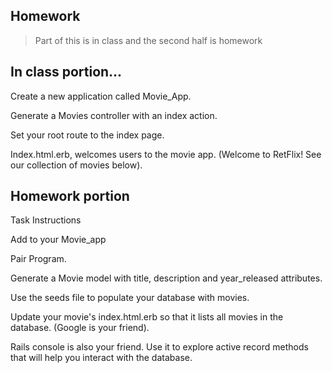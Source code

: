 ## Homework

> Part of this is in class and the second half is homework

## In class portion...

Create a new application called Movie_App.

Generate a Movies controller with an index action.

Set your root route to the index page.

Index.html.erb, welcomes users to the movie app. (Welcome to RetFlix! See our collection of movies below).

## Homework portion

Task Instructions

Add to your Movie_app

Pair Program.

Generate a Movie model with title, description and year_released attributes.

Use the seeds file to populate your database with movies.

Update your movie's index.html.erb so that it lists all movies in the database. (Google is your friend).

Rails console is also your friend. Use it to explore active record methods that will help you interact with the database.
